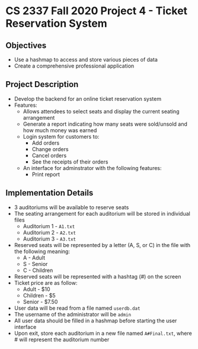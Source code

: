 # CS 2337 Fall 2020 Project 4 - Ticket Reservation System

## Objectives
- Use a hashmap to access and store various pieces of data
- Create a comprehensive professional application

## Project Description
- Develop the backend for an online ticket reservation system
- Features: 
    + Allows attendees to select seats and display the current seating arrangement
    + Generate a report indicating how many seats were sold/unsold and how much money was earned
    + Login system for customers to: 
        - Add orders
        - Change orders
        - Cancel orders
        - See the receipts of their orders
    + An interface for adminstrator with the following features:
        - Print report

## Implementation Details
- 3 auditoriums will be available to reserve seats
- The seating arrangement for each auditorium will be stored in individual files
    + Auditorium 1 - <code>A1.txt</code>
    + Auditorium 2 - <code>A2.txt</code>
    + Auditorium 3 - <code>A3.txt</code>
- Reserved seats will be represented by a letter (A, S, or C) in the file with the following meaning: 
    + A - Adult
    + S - Senior
    + C - Children
- Reserved seats will be represented with a hashtag (#) on the screen
- Ticket price are as follow: 
    + Adult - $10
    + Children - $5
    + Senior - $7.50
- User data will be read from a file named <code>userdb.dat</code>
- The username of the administrator will be <code>admin</code>
- All user data should be filled in a hashmap before starting the user interface
- Upon exit, store each auditorium in a new file named <code>A#Final.txt</code>, where # will represent the auditorium number

